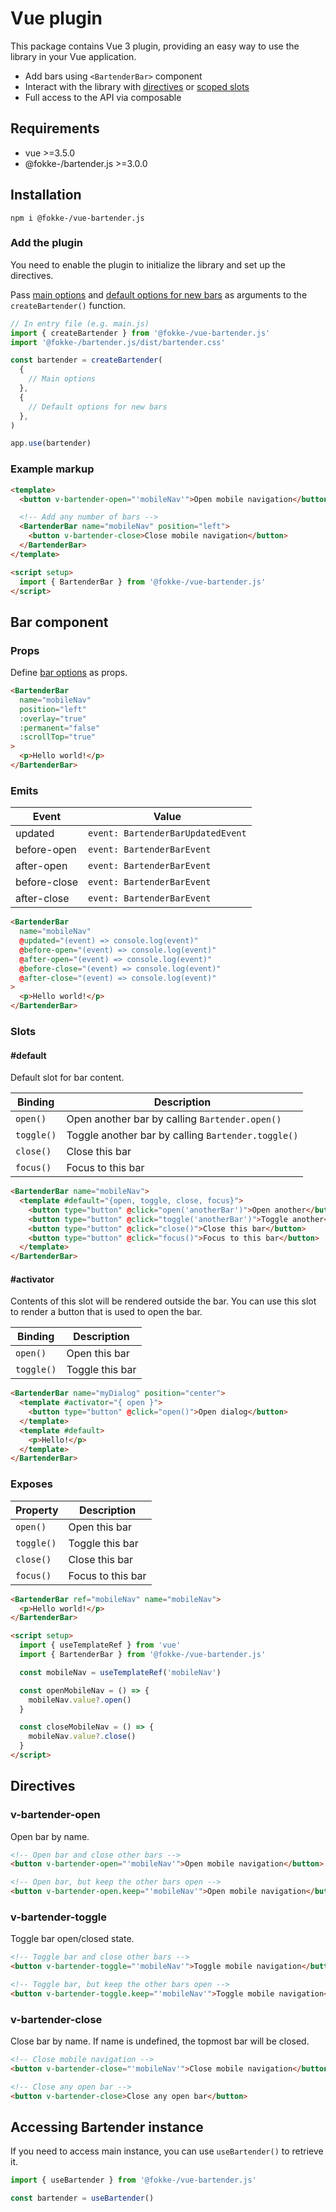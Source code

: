 # Vue plugin

This package contains Vue 3 plugin, providing an easy way to use the library in your Vue application.

- Add bars using `<BartenderBar>` component
- Interact with the library with [directives](#directives) or [scoped slots](#slots)
- Full access to the API via composable

## Requirements

- vue >=3.5.0
- @fokke-/bartender.js >=3.0.0

## Installation

```console
npm i @fokke-/vue-bartender.js
```

### Add the plugin

You need to enable the plugin to initialize the library and set up the directives.

Pass [main options](/main-instance#main-options) and [default options for new bars](/main-instance#default-options-for-new-bars) as arguments to the `createBartender()` function.

```js
// In entry file (e.g. main.js)
import { createBartender } from '@fokke-/vue-bartender.js'
import '@fokke-/bartender.js/dist/bartender.css'

const bartender = createBartender(
  {
    // Main options
  },
  {
    // Default options for new bars
  },
)

app.use(bartender)
```

### Example markup

```html
<template>
  <button v-bartender-open="'mobileNav'">Open mobile navigation</button>

  <!-- Add any number of bars -->
  <BartenderBar name="mobileNav" position="left">
    <button v-bartender-close>Close mobile navigation</button>
  </BartenderBar>
</template>

<script setup>
  import { BartenderBar } from '@fokke-/vue-bartender.js'
</script>
```

## Bar component

### Props

Define [bar options](/adding-a-new-bar#bar-options) as props.

```html
<BartenderBar
  name="mobileNav"
  position="left"
  :overlay="true"
  :permanent="false"
  :scrollTop="true"
>
  <p>Hello world!</p>
</BartenderBar>
```

### Emits

| Event        | Value                             |
| ------------ | --------------------------------- |
| updated      | `event: BartenderBarUpdatedEvent` |
| before-open  | `event: BartenderBarEvent`        |
| after-open   | `event: BartenderBarEvent`        |
| before-close | `event: BartenderBarEvent`        |
| after-close  | `event: BartenderBarEvent`        |

```html
<BartenderBar
  name="mobileNav"
  @updated="(event) => console.log(event)"
  @before-open="(event) => console.log(event)"
  @after-open="(event) => console.log(event)"
  @before-close="(event) => console.log(event)"
  @after-close="(event) => console.log(event)"
>
  <p>Hello world!</p>
</BartenderBar>
```

### Slots

#### \#default

Default slot for bar content.

| Binding    | Description                                        |
| ---------- | -------------------------------------------------- |
| `open()`   | Open another bar by calling `Bartender.open()`     |
| `toggle()` | Toggle another bar by calling `Bartender.toggle()` |
| `close()`  | Close this bar                                     |
| `focus()`  | Focus to this bar                                  |

```html
<BartenderBar name="mobileNav">
  <template #default="{open, toggle, close, focus}">
    <button type="button" @click="open('anotherBar')">Open another</button>
    <button type="button" @click="toggle('anotherBar')">Toggle another</button>
    <button type="button" @click="close()">Close this bar</button>
    <button type="button" @click="focus()">Focus to this bar</button>
  </template>
</BartenderBar>
```

#### \#activator <Badge type="tip" text="1.1+" />

Contents of this slot will be rendered outside the bar.
You can use this slot to render a button that is used to open the bar.

| Binding    | Description     |
| ---------- | --------------- |
| `open()`   | Open this bar   |
| `toggle()` | Toggle this bar |

```html
<BartenderBar name="myDialog" position="center">
  <template #activator="{ open }">
    <button type="button" @click="open()">Open dialog</button>
  </template>
  <template #default>
    <p>Hello!</p>
  </template>
</BartenderBar>
```

### Exposes

| Property   | Description       |
| ---------- | ----------------- |
| `open()`   | Open this bar     |
| `toggle()` | Toggle this bar   |
| `close()`  | Close this bar    |
| `focus()`  | Focus to this bar |

```html
<BartenderBar ref="mobileNav" name="mobileNav">
  <p>Hello world!</p>
</BartenderBar>

<script setup>
  import { useTemplateRef } from 'vue'
  import { BartenderBar } from '@fokke-/vue-bartender.js'

  const mobileNav = useTemplateRef('mobileNav')

  const openMobileNav = () => {
    mobileNav.value?.open()
  }

  const closeMobileNav = () => {
    mobileNav.value?.close()
  }
</script>
```

## Directives

### v-bartender-open

Open bar by name.

```html
<!-- Open bar and close other bars -->
<button v-bartender-open="'mobileNav'">Open mobile navigation</button>

<!-- Open bar, but keep the other bars open -->
<button v-bartender-open.keep="'mobileNav'">Open mobile navigation</button>
```

### v-bartender-toggle

Toggle bar open/closed state.

```html
<!-- Toggle bar and close other bars -->
<button v-bartender-toggle="'mobileNav'">Toggle mobile navigation</button>

<!-- Toggle bar, but keep the other bars open -->
<button v-bartender-toggle.keep="'mobileNav'">Toggle mobile navigation</button>
```

### v-bartender-close

Close bar by name. If name is undefined, the topmost bar will be closed.

```html
<!-- Close mobile navigation -->
<button v-bartender-close="'mobileNav'">Close mobile navigation</button>

<!-- Close any open bar -->
<button v-bartender-close>Close any open bar</button>
```

## Accessing Bartender instance

If you need to access main instance, you can use `useBartender()` to retrieve it.

```javascript
import { useBartender } from '@fokke-/vue-bartender.js'

const bartender = useBartender()
```
